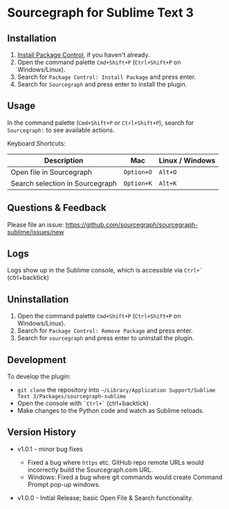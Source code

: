 # Sourcegraph for Sublime Text 3

## Installation

1. [Install Package Control](https://packagecontrol.io/installation), if you haven't already.
1. Open the command palette `Cmd+Shift+P` (`Ctrl+Shift+P` on Windows/Linux).
2. Search for `Package Control: Install Package` and press enter.
3. Search for `Sourcegraph` and press enter to install the plugin.


## Usage

In the command palette (`Cmd+Shift+P` or `Ctrl+Shift+P`), search for `Sourcegraph:` to see available actions.

Keyboard Shortcuts:

| Description                     | Mac        | Linux / Windows |
|---------------------------------|------------|-----------------|
| Open file in Sourcegraph        | `Option+O` | `Alt+O`         |
| Search selection in Sourcegraph | `Option+K` | `Alt+K`         |


## Questions & Feedback

Please file an issue: https://github.com/sourcegraph/sourcegraph-sublime/issues/new


## Logs

Logs show up in the Sublime console, which is accessible via ``` Ctrl+` ``` (ctrl+backtick)


## Uninstallation

1. Open the command palette `Cmd+Shift+P` (`Ctrl+Shift+P` on Windows/Linux).
2. Search for `Package Control: Remove Package` and press enter.
3. Search for `sourcegraph` and press enter to uninstall the plugin.


## Development

To develop the plugin:

- `git clone` the repository into `~/Library/Application Support/Sublime Text 3/Packages/sourcegraph-sublime`
- Open the console with ``` `Ctrl+` ``` (ctrl+backtick)
- Make changes to the Python code and watch as Sublime reloads.


## Version History

- v1.0.1 - minor bug fixes
    - Fixed a bug where `https` etc. GitHub repo remote URLs would incorrectly build the Sourcegraph.com URL.
    - Windows: Fixed a bug where git commands would create Command Prompt pop-up windows.

- v1.0.0 - Initial Release; basic Open File & Search functionality.
